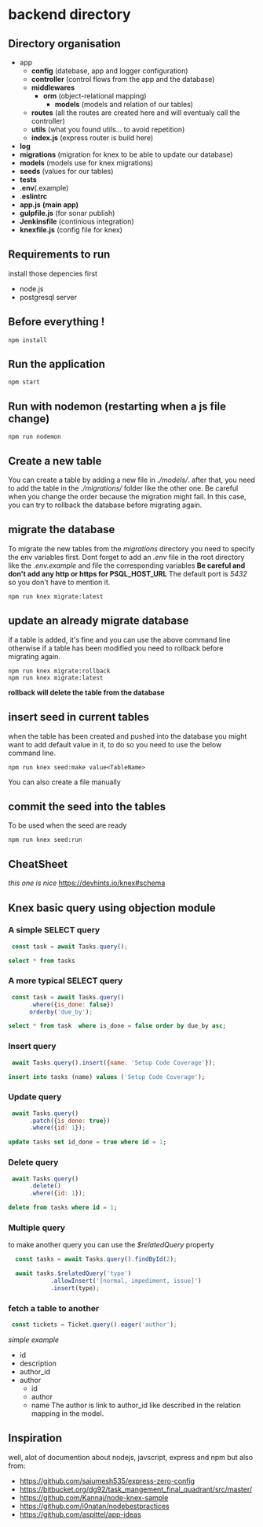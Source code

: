 # backend directory

## Directory organisation

  - app
    - **config** (datebase, app and logger configuration)
    - **controller** (control flows from the app and the database)
    - **middlewares**
      - **orm** (object-relational mapping)
        - **models** (models and relation of our tables)
    - **routes** (all the routes are created here and will eventualy call the controller)
    - **utils** (what you found utils... to avoid repetition)
    - **index.js** (express router is build here)
  - **log**
  - **migrations** (migration for knex to be able to update our database)
  - **models** (models use for knex migrations)
  - **seeds** (values for our tables)
  - **tests**
  - .**env**(.example)
  - .**eslintrc**
  - **app.js** **(main app)**
  - **gulpfile.js** (for sonar publish)
  - **Jenkinsfile** (continious integration)
  - **knexfile.js** (config file for knex)

## Requirements to run
install those depencies first
* node.js
* postgresql server

## Before everything !
`npm install`

## Run the application
```
npm start
```

## Run with nodemon (restarting when a js file change)
```
npm run nodemon
```

## Create a new table
You can create a table by adding a new file in *./models/*.
after that, you need to add the table in the *./migrations/* folder
like the other one. Be careful when you change the order because the migration might fail.
In this case, you can try to rollback the database before migrating again.

## migrate the database

To migrate the new tables from the *migrations* directory you need to specify the env variables
first. Dont forget to add an *.env* file in the root directory like the *.env.example* and file the corresponding variables
**Be careful and don't add any http or https for PSQL_HOST_URL**
The default port is *5432* so you don't have to mention it.
```
npm run knex migrate:latest
```

## update an already migrate database
if a table is added, it's fine and you can use the above command line otherwise if a table has been modified you need to rollback before migrating again.
```
npm run knex migrate:rollback
npm run knex migrate:latest
```
**rollback will delete the table from the database**

## insert seed in current tables
when the table has been created and pushed into the database you might want to add default value in it, to do so you need to use the below command line.
```
npm run knex seed:make value<TableName>
```
You can also create a file manually
## commit the seed into the tables
To be used when the seed are ready
```
npm run knex seed:run
```

## CheatSheet
*this one is nice*
https://devhints.io/knex#schema

## Knex basic query using objection module
### A simple SELECT query
```js
 const task = await Tasks.query();
```
```sql
select * from tasks
```
### A more typical SELECT query
```js
 const task = await Tasks.query()
      .where({is_done: false})
      orderby('due_by');
```
```sql
select * from task  where is_done = false order by due_by asc;
```
### Insert query
```js
 await Tasks.query().insert({name: 'Setup Code Coverage'});
```
```sql
insert into tasks (name) values ('Setup Code Coverage');
```
### Update query
```js
 await Tasks.query()
      .patch({is_done: true})
      .where({id: 1});
```
```sql
update tasks set id_done = true where id = 1;
```
### Delete query
```js
 await Tasks.query()
      .delete()
      .where({id: 1});
```
```sql
delete from tasks where id = 1;
```
### Multiple query
to make another query you can use the *$relatedQuery* property
```js
  const tasks = await Tasks.query().findById(2);

  await tasks.$relatedQuery('type')
            .allowInsert('[normal, impediment, issue]')
            .insert(type);
```
### fetch a table to another
```js
 const tickets = Ticket.query().eager('author');
```
*simple example*
  - id
  - description
  - author_id
  - author
    - id
    - author
    - name
The author is link to author_id like described in the relation mapping in the model.

## Inspiration
well, alot of documention about nodejs, javscript, express and npm but also from:
- https://github.com/saiumesh535/express-zero-config
- https://bitbucket.org/dg92/task_mangement_final_quadrant/src/master/
- https://github.com/Kannaj/node-knex-sample
- https://github.com/i0natan/nodebestpractices
- https://github.com/aspittel/app-ideas

